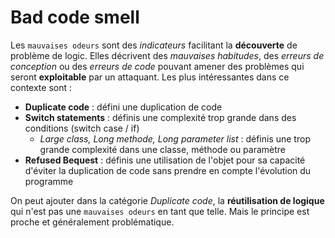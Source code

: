 # Bad code smell

Les `mauvaises odeurs` sont des *indicateurs* facilitant la **découverte** de problème de logic.
Elles décrivent des *mauvaises habitudes*, des *erreurs de conception* ou des *erreurs de code* pouvant amener des problèmes qui seront **exploitable** par un attaquant.
Les plus intéressantes dans ce contexte sont : 

- **Duplicate code** : défini une duplication de code
- **Switch statements** : définis une complexité trop grande dans des conditions (switch case / if)
    - *Large class, Long methode, Long parameter list* : définis une trop grande complexité dans une classe, méthode ou paramètre
- **Refused Bequest** : définis une utilisation de l'objet pour sa capacité d'éviter la duplication de code sans prendre en compte l'évolution du programme

On peut ajouter dans la catégorie *Duplicate code*, la **réutilisation de logique** qui n'est pas une `mauvaises odeurs` en tant que telle.
Mais le principe est proche et généralement problématique.
